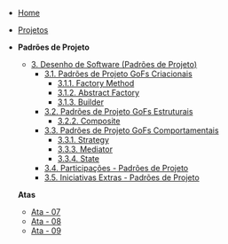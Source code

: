 <!-- docs/_sidebar.md -->

- [Home](/)
- [Projetos](/Projeto/Projeto.md)

- **Padrões de Projeto**

  - [3. Desenho de Software (Padrões de Projeto)](/PadroesDeProjeto/3.PadroesDeProjeto.md)
    - [3.1. Padrões de Projeto GoFs Criacionais](/PadroesDeProjeto/3.1.GoFsCriacionais.md)
      - [3.1.1. Factory Method](/PadroesDeProjeto/criacionais/3.1.1.Factory-Method.md)
      - [3.1.2. Abstract Factory](/PadroesDeProjeto/criacionais/3.1.2.Abstract-Factory.md)
      - [3.1.3. Builder](/PadroesDeProjeto/criacionais/3.1.3.Builder.md)
    - [3.2. Padrões de Projeto GoFs Estruturais](/PadroesDeProjeto/3.2.GoFsEstruturais.md)
      - [3.2.2. Composite](/PadroesDeProjeto/estruturais/3.2.2.Composite.md)
    - [3.3. Padrões de Projeto GoFs Comportamentais](/PadroesDeProjeto/3.3.GoFsComportamentais.md)
      - [3.3.1. Strategy](/PadroesDeProjeto/comportamentais/3.3.1.Strategy.md)
      - [3.3.3. Mediator](./PadroesDeProjeto/comportamentais/3.3.3.Mediator)
      - [3.3.4. State](/PadroesDeProjeto/comportamentais/3.3.4.State.md)
    - [3.4. Participações - Padrões de Projeto](/PadroesDeProjeto/3.4.ParticipacoesPadroes.md)
    - [3.5. Iniciativas Extras - Padrões de Projeto](/PadroesDeProjeto/3.5.IniciativasExtras.md)
  
  **Atas**
    - [Ata - 07](atas/ata_07.md)
    - [Ata - 08](atas/ata_08.md)
    - [Ata - 09](atas/ata_09.md)